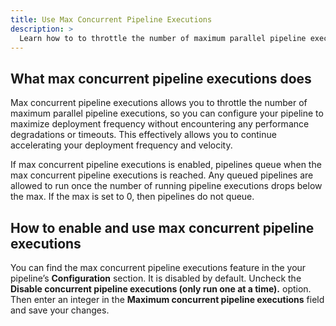```yaml
---
title: Use Max Concurrent Pipeline Executions
description: >
  Learn how to to throttle the number of maximum parallel pipeline executions.
---
```


## What max concurrent pipeline executions does

Max concurrent pipeline executions allows you to throttle the number of maximum parallel pipeline executions, so you can configure your pipeline to maximize deployment frequency without encountering any performance degradations or timeouts. This effectively allows you to continue accelerating your deployment frequency and velocity.

If max concurrent pipeline executions is enabled, pipelines queue when the max concurrent pipeline executions is reached. Any queued pipelines are allowed to run once the number of running pipeline executions drops below the max. If the max is set to 0, then pipelines do not queue.

## How to enable and use max concurrent pipeline executions

You can find the max concurrent pipeline executions feature in the your pipeline’s **Configuration** section. It is disabled by default. Uncheck the **Disable concurrent pipeline executions (only run one at a time).** option. Then enter an integer in the **Maximum concurrent pipeline executions** field and save your changes.

